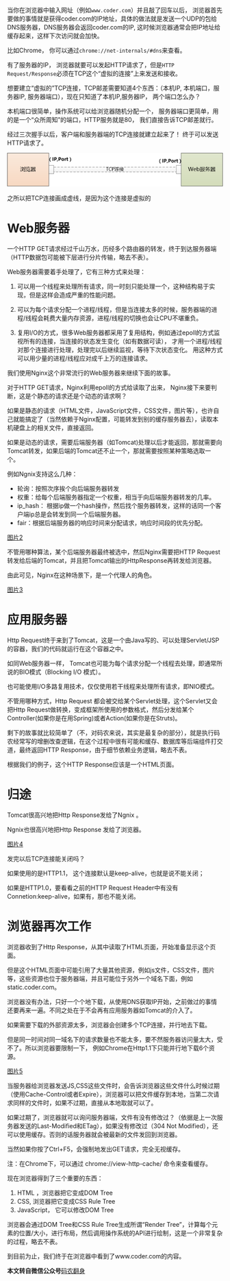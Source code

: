 


当你在浏览器中输入网址（例如`www.coder.com`）并且敲了回车以后， 浏览器首先要做的事情就是获得coder.com的IP地址，具体的做法就是发送一个UDP的包给DNS服务器，DNS服务器会返回coder.com的IP, 这时候浏览器通常会把IP地址给缓存起来，这样下次访问就会加快。

比如Chrome， 你可以通过`chrome://net-internals/#dns`来查看。

有了服务器的IP， 浏览器就要可以发起HTTP请求了，但是`HTTP Request/Response`必须在TCP这个“虚拟的连接”上来发送和接收。

想要建立“虚拟的”TCP连接，TCP邮差需要知道4个东西：（本机IP, 本机端口，服务器IP, 服务器端口），现在只知道了本机IP,服务器IP， 两个端口怎么办？

本机端口很简单，操作系统可以给浏览器随机分配一个， 服务器端口更简单，用的是一个“众所周知”的端口，HTTP服务就是80， 我们直接告诉TCP邮差就行。

经过三次握手以后，客户端和服务器端的TCP连接就建立起来了！ 终于可以发送HTTP请求了。

![图片1](../img/20180105_1.png)

之所以把TCP连接画成虚线，是因为这个连接是虚拟的

# Web服务器

一个HTTP GET请求经过千山万水，历经多个路由器的转发，终于到达服务器端（HTTP数据包可能被下层进行分片传输，略去不表）。

Web服务器需要着手处理了，它有三种方式来处理：

1. 可以用一个线程来处理所有请求，同一时刻只能处理一个，这种结构易于实现，但是这样会造成严重的性能问题。

2. 可以为每个请求分配一个进程/线程，但是当连接太多的时候，服务器端的进程/线程会耗费大量内存资源，进程/线程的切换也会让CPU不堪重负。

3. 复用I/O的方式，很多Web服务器都采用了复用结构，例如通过epoll的方式监视所有的连接，当连接的状态发生变化（如有数据可读）， 才用一个进程/线程对那个连接进行处理，处理完以后继续监视，等待下次状态变化。 用这种方式可以用少量的进程/线程应对成千上万的连接请求。


我们使用Nginx这个非常流行的Web服务器来继续下面的故事。

对于HTTP GET请求，Nginx利用epoll的方式给读取了出来， Nginx接下来要判断，这是个静态的请求还是个动态的请求啊？

如果是静态的请求（HTML文件，JavaScript文件，CSS文件，图片等），也许自己就能搞定了（当然依赖于Nginx配置，可能转发到别的缓存服务器去），读取本机硬盘上的相关文件，直接返回。

如果是动态的请求，需要后端服务器（如Tomcat)处理以后才能返回，那就需要向Tomcat转发，如果后端的Tomcat还不止一个，那就需要按照某种策略选取一个。

例如Ngnix支持这么几种：

- 轮询：按照次序挨个向后端服务器转发
- 权重：给每个后端服务器指定一个权重，相当于向后端服务器转发的几率。
- ip_hash： 根据ip做一个hash操作，然后找个服务器转发，这样的话同一个客户端ip总是会转发到同一个后端服务器。
- fair：根据后端服务器的响应时间来分配请求，响应时间段的优先分配。

[图片2](../img/20180105_2.png)

不管用哪种算法，某个后端服务器最终被选中，然后Nginx需要把HTTP Request转发给后端的Tomcat，并且把Tomcat输出的HttpResponse再转发给浏览器。

由此可见，Nginx在这种场景下，是一个代理人的角色。

[图片3](../img/20180105_3.png)


# 应用服务器

Http Request终于来到了Tomcat，这是一个由Java写的、可以处理Servlet/JSP的容器，我们的代码就运行在这个容器之中。

如同Web服务器一样， Tomcat也可能为每个请求分配一个线程去处理，即通常所说的BIO模式（Blocking I/O 模式）。

也可能使用I/O多路复用技术，仅仅使用若干线程来处理所有请求，即NIO模式。

不管用哪种方式，Http Request 都会被交给某个Servlet处理，这个Servlet又会把Http Request做转换，变成框架所使用的参数格式，然后分发给某个Controller(如果你是在用Spring)或者Action(如果你是在Struts)。

剩下的故事就比较简单了（不，对码农来说，其实是最复杂的部分），就是执行码农经常写的增删改查逻辑，在这个过程中很有可能和缓存、数据库等后端组件打交道，最终返回HTTP Response，由于细节依赖业务逻辑，略去不表。

根据我们的例子，这个HTTP Response应该是一个HTML页面。


# 归途

Tomcat很高兴地把Http Response发给了Ngnix 。

Ngnix也很高兴地把Http Response 发给了浏览器。

[图片4](../img/20180105_4.png)


发完以后TCP连接能关闭吗？

如果使用的是HTTP1.1， 这个连接默认是keep-alive，也就是说不能关闭；

如果是HTTP1.0，要看看之前的HTTP Request Header中有没有Connetion:keep-alive，如果有，那也不能关闭。


# 浏览器再次工作

浏览器收到了Http Response，从其中读取了HTML页面，开始准备显示这个页面。

但是这个HTML页面中可能引用了大量其他资源，例如js文件，CSS文件，图片等，这些资源也位于服务器端，并且可能位于另外一个域名下面，例如static.coder.com。

浏览器没有办法，只好一个个地下载，从使用DNS获取IP开始，之前做过的事情还要再来一遍。不同之处在于不会再有应用服务器如Tomcat的介入了。

如果需要下载的外部资源太多，浏览器会创建多个TCP连接，并行地去下载。

但是同一时间对同一域名下的请求数量也不能太多，要不然服务器访问量太大，受不了。所以浏览器要限制一下， 例如Chrome在Http1.1下只能并行地下载6个资源。

[图片5](../img/20180105_5.png)

当服务器给浏览器发送JS,CSS这些文件时，会告诉浏览器这些文件什么时候过期（使用Cache-Control或者Expire），浏览器可以把文件缓存到本地，当第二次请求同样的文件时，如果不过期，直接从本地取就可以了。

如果过期了，浏览器就可以询问服务器端，文件有没有修改过？（依据是上一次服务器发送的Last-Modified和ETag），如果没有修改过（304 Not Modified），还可以使用缓存。否则的话服务器就会被最新的文件发回到浏览器。

当然如果你按了Ctrl+F5，会强制地发出GET请求，完全无视缓存。

注：在Chrome下，可以通过 chrome://view-http-cache/ 命令来查看缓存。

现在浏览器得到了三个重要的东西：
1. HTML ，浏览器把它变成DOM Tree
2. CSS,  浏览器把它变成CSS Rule Tree
3. JavaScript， 它可以修改DOM Tree

浏览器会通过DOM Tree和CSS Rule Tree生成所谓“Render Tree”，计算每个元素的位置/大小，进行布局，然后调用操作系统的API进行绘制，这是一个非常复杂的过程，略去不表。

到目前为止，我们终于在浏览器中看到了www.coder.com的内容。

**本文转自微信公众号**[码农翻身](http://mp.weixin.qq.com/s/3_DZKSP492uq9RfQ3eW4_A)
